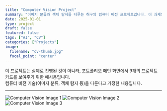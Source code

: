 ```yaml
---
title: "Computer Vision Project"
summary: "이미지 분류와 객체 탐지를 다루는 허구의 컴퓨터 비전 프로젝트입니다. 이 과제의 카드 수 요건(9개)을 채우기 위한 예시용 프로젝트입니다."
date: 2025-01-01
type: project
draft: false
featured: false
tags: ["AI", "CV"]
categories: ["Projects"]
image:
  filename: "cv-thumb.jpg"
  focal_point: "center"
---
```


이 프로젝트는 실제로 진행된 것이 아니라, 포트폴리오 메인 화면에서 9개의 프로젝트 카드를 보여주기 위한 예시용입니다.  
컴퓨터 비전 기술(이미지 분류, 객체 탐지 등)을 다룬다고 가정한 내용입니다.

---


![Computer Vision Image 1](https://images.unsplash.com/photo-1581091012184-7af80e69a0a8?auto=format&fit=crop&w=900&q=60)
![Computer Vision Image 2](https://images.unsplash.com/photo-1581091870622-6a8d7d8dfd47?auto=format&fit=crop&w=900&q=60)
![Computer Vision Image 3](https://images.unsplash.com/photo-1554475901-4538ddfbccc8?auto=format&fit=crop&w=900&q=60)
